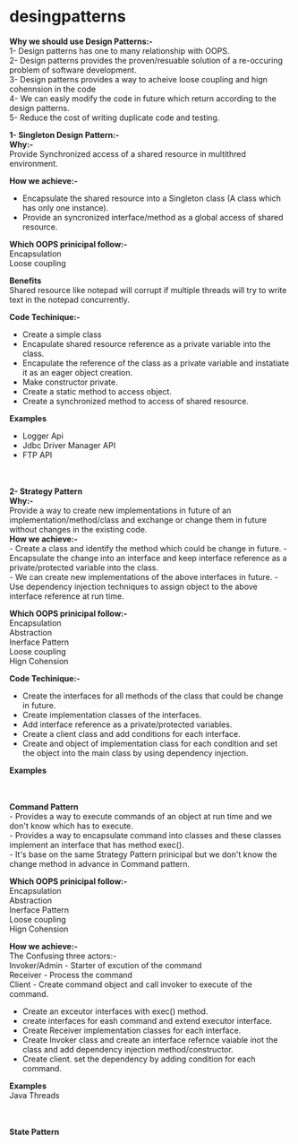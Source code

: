 # desingpatterns
<b>Why we should use Design Patterns:- </b><br>
1- Design patterns has one to many relationship with OOPS.<br>
2- Design patterns provides the proven/resuable solution of a re-occuring problem of software development.<br>
3- Design patterns provides a way to acheive loose coupling and hign cohennsion in the code <br>
4- We can easly modify the code in future which return according to the design patterns.<br>
5- Reduce the cost of writing duplicate code and testing.<br>

<b>1- Singleton Design Pattern:-</b><br>
<b>Why:-</b><br> 
Provide Synchronized access of a shared resource in multithred environment.<br>

<b>How we achieve:-</b> <br>
- Encapsulate the shared resource into a Singleton class (A class which has only one instance). <br>
- Provide an syncronized interface/method as a global access of shared resource.<br>

<b>Which OOPS prinicipal follow:- </b><br>
Encapsulation<br>
Loose coupling<br>

<b>Benefits</b><br>
Shared resource like notepad will corrupt if multiple threads will try to write text in the notepad concurrently. 

<b>Code Techinique:-</b><br>
- Create a simple class<br>
- Encapulate shared resource reference as a private variable into the class.<br>
- Encapulate the reference of the class as a private variable and instatiate it as an eager object creation.<br>
- Make constructor private.<br>
- Create a static method to access object.<br>
- Create a synchronized method to access of shared resource. <br>

<b>Examples</b>
- Logger Api
- Jdbc Driver Manager API
- FTP API

<br>
<br>
<b>2- Strategy Pattern </b><br>
<b>Why:-</b><br>
Provide a way to create new implementations in future of an implementation/method/class and exchange or change them in future without changes in the existing code.<br>
<b>How we achieve:-</b> <br>
- Create a class and identify the method which could be change in future.
- Encapsulate the change into an interface and keep interface reference as a private/protected variable into the class.<br>
- We can create new implementations of the above interfaces in future.   
- Use dependency injection techniques to assign object to the above interface reference at run time.<br>

<b>Which OOPS prinicipal follow:- </b><br>
Encapsulation<br>
Abstraction<br>
Inerface Pattern<br>
Loose coupling<br>
Hign Cohension<br>

<b>Code Techinique:-</b><br>
- Create the interfaces for all methods of the class that could be change in future.<br>
- Create implementation classes of the interfaces.<br>
- Add interface reference as a private/protected variables.<br>
- Create a client class and add conditions for each interface.<br>
- Create and object of implementation class for each condition and set the object into the main class by using dependency injection.<br>

<b>Examples</b><br>

<br>
<br>
<b>Command Pattern </b><br>
- Provides a way to execute commands of an object at run time and we don't know which has to execute. <br>
- Provides a way to encapsulate command into classes and these classes implement an interface that has method exec().<br>
- It's base on the same Strategy Pattern prinicipal but we don't know the change method in advance in Command pattern.<br>

<b>Which OOPS prinicipal follow:- </b><br>
Encapsulation<br>
Abstraction<br>
Inerface Pattern<br>
Loose coupling<br>
Hign Cohension<br>

<b>How we achieve:-</b> <br>
The Confusing three actors:- <br>
Invoker/Admin - Starter of excution of the command <br>
Receiver - Process the command <br>
Client - Create command object and call invoker to execute of the command. <br>
- Create an exceutor interfaces with exec() method. <br>
- create interfaces for eash command and extend executor interface. <br>
- Create Receiver implementation classes for each interface.  <br>
- Create Invoker class and create an interface refernce vaiable inot the class and add dependency injection method/constructor. <br>
- Create client. set the dependency by adding condition for each command. <br>

<b>Examples</b><br>
Java Threads

<br>
<br>
<b>State Pattern </b><br>


